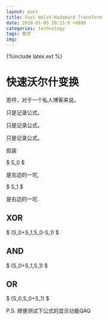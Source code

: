 ```yaml
---
layout: post
title: Fast Walsh-Hadamard Transform
date: 2018-01-05 20:13:0 +0800
categories: technology
tags: 数学
img: 
---
```


{%include latex.ext %}

# 快速沃尔什变换

恩哼，对于一个私人博客来说。

只是记录公式。

只是记录公式。

只是记录公式。

假装

$
S_0
$

是左边的一坨,

$
S_1
$

是右边的一坨.

## XOR

$
(S_0+S_1,S_0-S_1)
$

## AND

$
(S_0+S_1,S_1)
$

## OR

$
(S_0,S_0+S_1)
$

P.S. 顺便测试下公式的显示功能QAQ
